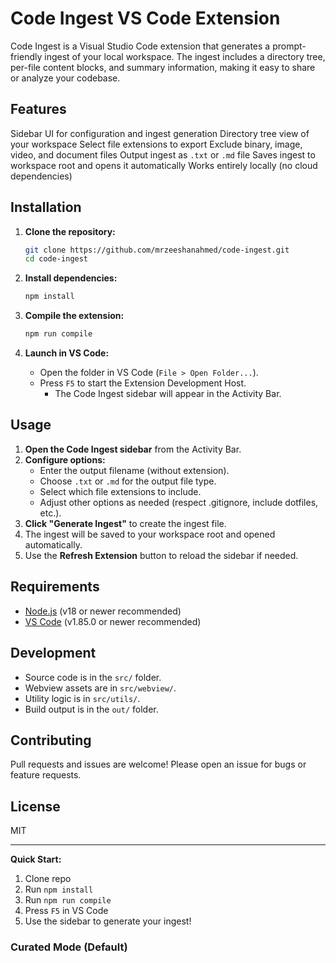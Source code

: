 # Code Ingest VS Code Extension

Code Ingest is a Visual Studio Code extension that generates a prompt-friendly ingest of your local workspace. The ingest includes a directory tree, per-file content blocks, and summary information, making it easy to share or analyze your codebase.

## Features
 Sidebar UI for configuration and ingest generation
 Directory tree view of your workspace
 Select file extensions to export
 Exclude binary, image, video, and document files
 Output ingest as `.txt` or `.md` file
 Saves ingest to workspace root and opens it automatically
 Works entirely locally (no cloud dependencies)

## Installation

1. **Clone the repository:**
	```sh
	git clone https://github.com/mrzeeshanahmed/code-ingest.git
	cd code-ingest
	```

2. **Install dependencies:**
	```sh
	npm install
	```

3. **Compile the extension:**
	```sh
	npm run compile
	```

4. **Launch in VS Code:**
	- Open the folder in VS Code (`File > Open Folder...`).
	- Press `F5` to start the Extension Development Host.
		- The Code Ingest sidebar will appear in the Activity Bar.

## Usage

1. **Open the Code Ingest sidebar** from the Activity Bar.
2. **Configure options:**
	- Enter the output filename (without extension).
	- Choose `.txt` or `.md` for the output file type.
	- Select which file extensions to include.
	- Adjust other options as needed (respect .gitignore, include dotfiles, etc.).
3. **Click "Generate Ingest"** to create the ingest file.
4. The ingest will be saved to your workspace root and opened automatically.
5. Use the **Refresh Extension** button to reload the sidebar if needed.

## Requirements
- [Node.js](https://nodejs.org/) (v18 or newer recommended)
- [VS Code](https://code.visualstudio.com/) (v1.85.0 or newer recommended)

## Development
- Source code is in the `src/` folder.
- Webview assets are in `src/webview/`.
- Utility logic is in `src/utils/`.
- Build output is in the `out/` folder.

## Contributing
Pull requests and issues are welcome! Please open an issue for bugs or feature requests.

## License
MIT

---

**Quick Start:**
1. Clone repo
2. Run `npm install`
3. Run `npm run compile`
4. Press `F5` in VS Code
5. Use the sidebar to generate your ingest!
### Curated Mode (Default)

